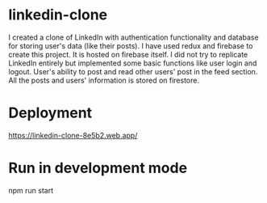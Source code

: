 # linkedin-clone
I created a clone of LinkedIn with authentication functionality and database for storing user's data (like their posts). I have used redux and firebase to create this project. It is hosted on firebase itself.
I did not try to replicate LinkedIn entirely but implemented some basic functions like user login and logout. User's ability to post and read other users' post in the feed section.
All the posts and users' information is stored on firestore.

# Deployment
https://linkedin-clone-8e5b2.web.app/

# Run in development mode
npm run start
